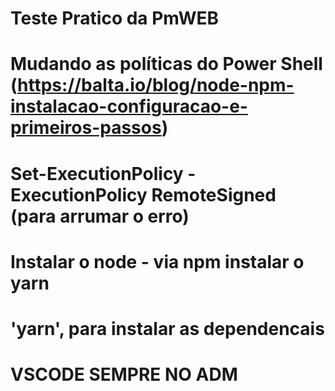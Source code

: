 # Teste Pratico da PmWEB

# Mudando as políticas do Power Shell (https://balta.io/blog/node-npm-instalacao-configuracao-e-primeiros-passos)

# Set-ExecutionPolicy -ExecutionPolicy RemoteSigned (para arrumar o erro)

# Instalar o node - via npm instalar o yarn

# 'yarn', para instalar as dependencais

# VSCODE SEMPRE NO ADM
